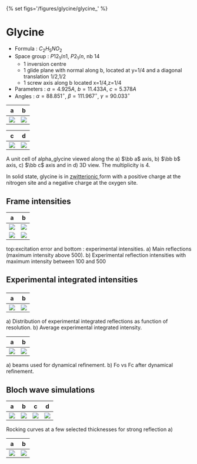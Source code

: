 {% set figs='/figures/glycine/glycine_' %}

# Glycine

- Formula : $C_2H_5NO_2$
- Space group : $P12_1/n1$, $P2_1/n$, nb 14
    - 1 inversion centre
    - 1 glide plane with normal along b, located at y=1/4 and a diagonal translation 1/2,1/2
    - 1 screw axis along b located x=1/4,z=1/4
- Parameters : $a=4.925A$, $b=11.433A$, $c=5.378A$
- Angles : $\alpha=88.851^{\circ}$, $\beta=111.967^{\circ}$, $\gamma=90.033^{\circ}$

a  | b  
-- | --
[![]({{figs}}a.png)]({{figs}}a.png) | [![]({{figs}}b.png)]({{figs}}b.png)

c  | d
-- | --
[![]({{figs}}c.png)]({{figs}}c.png) | [![]({{figs}}3d.png)]({{figs}}3d.png)

A unit cell of alpha_glycine viewed along the a) $\bb a$ axis, b) $\bb b$ axis,
c) $\bb c$ axis and in d) 3D view.
The multiplicity is 4.

In solid state, glycine is in [zwitterionic ](https://en.wikipedia.org/wiki/Glycine) form with a positive charge at the nitrogen site and a negative charge at the oxygen site.

## Frame intensities

a  | b  
-- | --
[![]({{figs}}theta_Sw.svg)]({{figs}}theta_Sw.svg) | [![]({{figs}}Iframe100.svg)]({{figs}}Iframe100.svg)
[![]({{figs}}Iframe500.svg)]({{figs}}Iframe500.svg) | [![]({{figs}}Iframe10.svg)]({{figs}}Iframe10.svg)

top:excitation error and bottom : experimental intensities.
a) Main reflections (maximum intensity above 500).
b) Experimental reflection intensities with maximum intensity between 100 and 500
 <!-- and b) between 10 and 100. -->


## Experimental integrated intensities
###
a  | b
-- | --
[![]({{figs}}Ihkl.svg)]({{figs}}Ihkl.svg) |   [![]({{figs}}Iavg.svg)]({{figs}}Iavg.svg)

a) Distribution of experimental integrated reflections as function of resolution.
b) Average experimental integrated intensity.

a  | b
-- | --
[![]({{figs}}dyngo_beams.svg)]({{figs}}dyngo_beams.svg) |   [![]({{figs}}FoFc.svg)]({{figs}}FoFc.svg)

a) beams used for dynamical refinement.
b) Fo vs Fc after dynamical refinement. 


## Bloch wave simulations
a  | b  | c  |  d
-- | -- | -- | --
[![]({{figs}}ref_beams4.svg)]({{figs}}ref_beams4.svg) | [![]({{figs}}ref_beams5.svg)]({{figs}}ref_beams5.svg) | [![]({{figs}}ref_beams2.svg)]({{figs}}ref_beams2.svg) | [![]({{figs}}ref_beams3.svg)]({{figs}}ref_beams3.svg)

Rocking curves at a few selected thicknesses for strong reflection a)

a  | b
-- | --
[![]({{figs}}Iint.svg)]({{figs}}Iint.svg) |  [![]({{figs}}ref_Iint.svg)]({{figs}}ref_Iint.svg)
